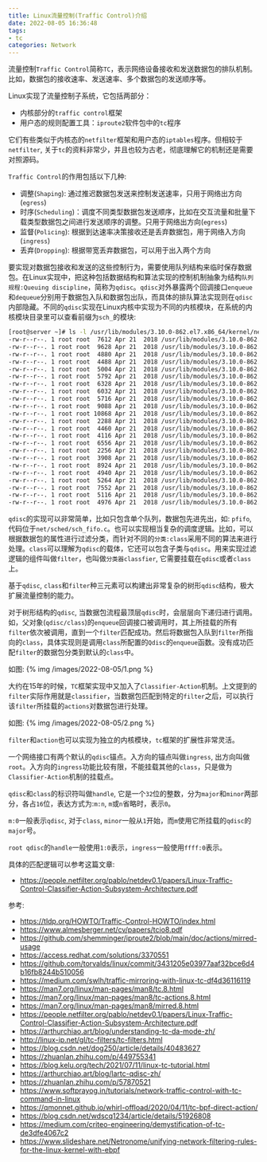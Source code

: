 ```yaml
---
title: Linux流量控制(Traffic Control)介绍
date: 2022-08-05 16:36:48
tags:
- tc
categories: Network
---
```

流量控制`Traffic Control`简称`TC`，表示网络设备接收和发送数据包的排队机制。比如，数据包的接收速率、发送速率、多个数据包的发送顺序等。

Linux实现了流量控制子系统，它包括两部分：

* 内核部分的`traffic control`框架
* 用户态的规则配置工具：`iproute2`软件包中的`tc`程序

它们有些类似于内核态的`netfilter`框架和用户态的`iptables`程序。但相较于`netfilter`, 关于`tc`的资料非常少，并且也较为古老，彻底理解它的机制还是需要对照源码。

`Traffic Control`的作用包括以下几种:

* 调整(`Shaping`): 通过推迟数据包发送来控制发送速率，只用于网络出方向(`egress`)
* 时序(`Scheduling`)：调度不同类型数据包发送顺序，比如在交互流量和批量下载类型数据包之间进行发送顺序的调整。只用于网络出方向(`egress`)
* 监督(`Policing`): 根据到达速率决策接收还是丢弃数据包，用于网络入方向(`ingress`)
* 丢弃(`Dropping`): 根据带宽丢弃数据包，可以用于出入两个方向

要实现对数据包接收和发送的这些控制行为，需要使用队列结构来临时保存数据包。在Linux实现中，把这种包括数据结构和算法实现的控制机制抽象为结构`队列规程:Queuing discipline`，简称为`qdisc`。`qdisc`对外暴露两个回调接口`enqueue`和`dequeue`分别用于数据包入队和数据包出队，而具体的排队算法实现则在`qdisc`内部隐藏。不同的`qdisc`实现在Linux内核中实现为不同的内核模块，在系统的内核模块目录里可以查看前缀为`sch_`的模块:
```bash
[root@server ~]# ls -l /usr/lib/modules/3.10.0-862.el7.x86_64/kernel/net/sched/sch_*
-rw-r--r--. 1 root root  7612 Apr 21  2018 /usr/lib/modules/3.10.0-862.el7.x86_64/kernel/net/sched/sch_atm.ko.xz
-rw-r--r--. 1 root root  9628 Apr 21  2018 /usr/lib/modules/3.10.0-862.el7.x86_64/kernel/net/sched/sch_cbq.ko.xz
-rw-r--r--. 1 root root  4880 Apr 21  2018 /usr/lib/modules/3.10.0-862.el7.x86_64/kernel/net/sched/sch_choke.ko.xz
-rw-r--r--. 1 root root  4488 Apr 21  2018 /usr/lib/modules/3.10.0-862.el7.x86_64/kernel/net/sched/sch_codel.ko.xz
-rw-r--r--. 1 root root  5004 Apr 21  2018 /usr/lib/modules/3.10.0-862.el7.x86_64/kernel/net/sched/sch_drr.ko.xz
-rw-r--r--. 1 root root  5792 Apr 21  2018 /usr/lib/modules/3.10.0-862.el7.x86_64/kernel/net/sched/sch_dsmark.ko.xz
-rw-r--r--. 1 root root  6328 Apr 21  2018 /usr/lib/modules/3.10.0-862.el7.x86_64/kernel/net/sched/sch_fq_codel.ko.xz
-rw-r--r--. 1 root root  6032 Apr 21  2018 /usr/lib/modules/3.10.0-862.el7.x86_64/kernel/net/sched/sch_fq.ko.xz
-rw-r--r--. 1 root root  5716 Apr 21  2018 /usr/lib/modules/3.10.0-862.el7.x86_64/kernel/net/sched/sch_gred.ko.xz
-rw-r--r--. 1 root root  9088 Apr 21  2018 /usr/lib/modules/3.10.0-862.el7.x86_64/kernel/net/sched/sch_hfsc.ko.xz
-rw-r--r--. 1 root root 10868 Apr 21  2018 /usr/lib/modules/3.10.0-862.el7.x86_64/kernel/net/sched/sch_htb.ko.xz
-rw-r--r--. 1 root root  2288 Apr 21  2018 /usr/lib/modules/3.10.0-862.el7.x86_64/kernel/net/sched/sch_ingress.ko.xz
-rw-r--r--. 1 root root  4460 Apr 21  2018 /usr/lib/modules/3.10.0-862.el7.x86_64/kernel/net/sched/sch_mqprio.ko.xz
-rw-r--r--. 1 root root  4116 Apr 21  2018 /usr/lib/modules/3.10.0-862.el7.x86_64/kernel/net/sched/sch_multiq.ko.xz
-rw-r--r--. 1 root root  6556 Apr 21  2018 /usr/lib/modules/3.10.0-862.el7.x86_64/kernel/net/sched/sch_netem.ko.xz
-rw-r--r--. 1 root root  2256 Apr 21  2018 /usr/lib/modules/3.10.0-862.el7.x86_64/kernel/net/sched/sch_plug.ko.xz
-rw-r--r--. 1 root root  3908 Apr 21  2018 /usr/lib/modules/3.10.0-862.el7.x86_64/kernel/net/sched/sch_prio.ko.xz
-rw-r--r--. 1 root root  8924 Apr 21  2018 /usr/lib/modules/3.10.0-862.el7.x86_64/kernel/net/sched/sch_qfq.ko.xz
-rw-r--r--. 1 root root  4940 Apr 21  2018 /usr/lib/modules/3.10.0-862.el7.x86_64/kernel/net/sched/sch_red.ko.xz
-rw-r--r--. 1 root root  5264 Apr 21  2018 /usr/lib/modules/3.10.0-862.el7.x86_64/kernel/net/sched/sch_sfb.ko.xz
-rw-r--r--. 1 root root  7552 Apr 21  2018 /usr/lib/modules/3.10.0-862.el7.x86_64/kernel/net/sched/sch_sfq.ko.xz
-rw-r--r--. 1 root root  5116 Apr 21  2018 /usr/lib/modules/3.10.0-862.el7.x86_64/kernel/net/sched/sch_tbf.ko.xz
-rw-r--r--. 1 root root  4976 Apr 21  2018 /usr/lib/modules/3.10.0-862.el7.x86_64/kernel/net/sched/sch_teql.ko.xz
```

`qdisc`的实现可以非常简单，比如只包含单个队列，数据包先进先出，如: `pfifo`, 代码位于`net/sched/sch_fifo.c`。也可以实现相当复杂的调度逻辑。比如，可以根据数据包的属性进行过滤分类，而针对不同的`分类:class`采用不同的算法来进行处理。`class`可以理解为`qdisc`的载体，它还可以包含子类与`qdisc`。用来实现过滤逻辑的组件叫做`filter`，也叫做`分类器classfier`, 它需要挂载在`qdisc`或者`class`上。

基于`qdisc`, `class`和`filter`种三元素可以构建出非常复杂的树形`qdisc`结构，极大扩展流量控制的能力。

对于树形结构的`qdisc`, 当数据包流程最顶层`qdisc`时，会层层向下递归进行调用。如，父对象(`qdisc/class`)的`enqueue`回调接口被调用时，其上所挂载的所有`filter`依次被调用，直到一个`filter`匹配成功。然后将数据包入队到`filter`所指向的`class`，具体实现则是调用`class`所配置的`Qdisc`的`enqueue`函数。没有成功匹配`filter`的数据包分类到默认的`class`中。

如图:
{% img /images/2022-08-05/1.png %}

大约在15年的时候，`TC`框架实现中又加入了`Classifier-Action`机制。上文提到的`filter`实际作用就是`classifier`，当数据包匹配到特定的`filter`之后，可以执行该`filter`所挂载的`actions`对数据包进行处理。

如图:
{% img /images/2022-08-05/2.png %}

`filter`和`action`也可以实现为独立的内核模块，`tc`框架的扩展性非常灵活。

一个网络接口有两个默认的`qdisc`锚点。入方向的锚点叫做`ingress`, 出方向叫做`root`。入方向的`ingress`功能比较有限，不能挂载其他的`class`，只是做为`Classifier-Action`机制的挂载点。

`qdisc`和`class`的标识符叫做`handle`, 它是一个`32`位的整数，分为`major`和`minor`两部分，各占`16`位，表达方式为:`m:n`, `m`或`n`省略时，表示`0`。

`m:0`一般表示`qdisc`, 对于`class`, `minor`一般从`1`开始，而`m`使用它所挂载的`qdisc`的`major`号。

`root qdisc`的`handle`一般使用`1:0`表示，`ingress`一般使用`ffff:0`表示。

具体的匹配逻辑可以参考这篇文章:

* https://people.netfilter.org/pablo/netdev0.1/papers/Linux-Traffic-Control-Classifier-Action-Subsystem-Architecture.pdf

参考:
* https://tldp.org/HOWTO/Traffic-Control-HOWTO/index.html
* https://www.almesberger.net/cv/papers/tcio8.pdf
* https://github.com/shemminger/iproute2/blob/main/doc/actions/mirred-usage
* https://access.redhat.com/solutions/3370551
* https://github.com/torvalds/linux/commit/3431205e03977aaf32bce6d4b16fb8244b510056
* https://medium.com/swlh/traffic-mirroring-with-linux-tc-df4d36116119
* https://man7.org/linux/man-pages/man8/tc.8.html
* https://man7.org/linux/man-pages/man8/tc-actions.8.html
* https://man7.org/linux/man-pages/man8/mirred.8.html
* https://people.netfilter.org/pablo/netdev0.1/papers/Linux-Traffic-Control-Classifier-Action-Subsystem-Architecture.pdf
* https://arthurchiao.art/blog/understanding-tc-da-mode-zh/
* http://linux-ip.net/gl/tc-filters/tc-filters.html
* https://blog.csdn.net/dog250/article/details/40483627
* https://zhuanlan.zhihu.com/p/449755341
* https://blog.kelu.org/tech/2021/07/11/linux-tc-tutorial.html
* https://arthurchiao.art/blog/lartc-qdisc-zh/
* https://zhuanlan.zhihu.com/p/57870521
* https://www.softprayog.in/tutorials/network-traffic-control-with-tc-command-in-linux
* https://qmonnet.github.io/whirl-offload/2020/04/11/tc-bpf-direct-action/
* https://blog.csdn.net/wdscq1234/article/details/51926808
* https://medium.com/criteo-engineering/demystification-of-tc-de3dfe4067c2
* https://www.slideshare.net/Netronome/unifying-network-filtering-rules-for-the-linux-kernel-with-ebpf
